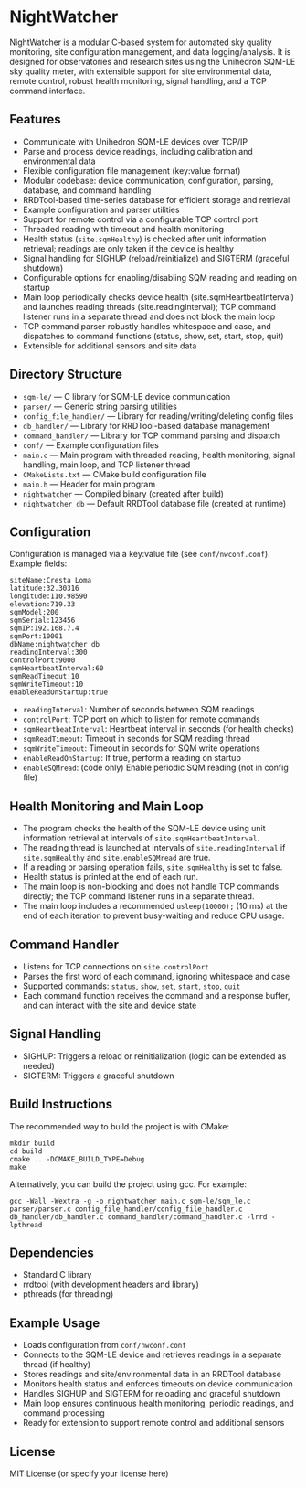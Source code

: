 # NightWatcher

NightWatcher is a modular C-based system for automated sky quality monitoring, site configuration management, and data logging/analysis. It is designed for observatories and research sites using the Unihedron SQM-LE sky quality meter, with extensible support for site environmental data, remote control, robust health monitoring, signal handling, and a TCP command interface.

## Features
- Communicate with Unihedron SQM-LE devices over TCP/IP
- Parse and process device readings, including calibration and environmental data
- Flexible configuration file management (key:value format)
- Modular codebase: device communication, configuration, parsing, database, and command handling
- RRDTool-based time-series database for efficient storage and retrieval
- Example configuration and parser utilities
- Support for remote control via a configurable TCP control port
- Threaded reading with timeout and health monitoring
- Health status (`site.sqmHealthy`) is checked after unit information retrieval; readings are only taken if the device is healthy
- Signal handling for SIGHUP (reload/reinitialize) and SIGTERM (graceful shutdown)
- Configurable options for enabling/disabling SQM reading and reading on startup
- Main loop periodically checks device health (site.sqmHeartbeatInterval) and launches reading threads (site.readingInterval); TCP command listener runs in a separate thread and does not block the main loop
- TCP command parser robustly handles whitespace and case, and dispatches to command functions (status, show, set, start, stop, quit)
- Extensible for additional sensors and site data

## Directory Structure
- `sqm-le/` — C library for SQM-LE device communication
- `parser/` — Generic string parsing utilities
- `config_file_handler/` — Library for reading/writing/deleting config files
- `db_handler/` — Library for RRDTool-based database management
- `command_handler/` — Library for TCP command parsing and dispatch
- `conf/` — Example configuration files
- `main.c` — Main program with threaded reading, health monitoring, signal handling, main loop, and TCP listener thread
- `CMakeLists.txt` — CMake build configuration file
- `main.h` — Header for main program
- `nightwatcher` — Compiled binary (created after build)
- `nightwatcher_db` — Default RRDTool database file (created at runtime)

## Configuration
Configuration is managed via a key:value file (see `conf/nwconf.conf`). Example fields:

```
siteName:Cresta Loma
latitude:32.30316
longitude:110.98590
elevation:719.33
sqmModel:200
sqmSerial:123456
sqmIP:192.168.7.4
sqmPort:10001
dbName:nightwatcher_db
readingInterval:300
controlPort:9000
sqmHeartbeatInterval:60
sqmReadTimeout:10
sqmWriteTimeout:10
enableReadOnStartup:true
```

- `readingInterval`: Number of seconds between SQM readings
- `controlPort`: TCP port on which to listen for remote commands
- `sqmHeartbeatInterval`: Heartbeat interval in seconds (for health checks)
- `sqmReadTimeout`: Timeout in seconds for SQM reading thread
- `sqmWriteTimeout`: Timeout in seconds for SQM write operations
- `enableReadOnStartup`: If true, perform a reading on startup
- `enableSQMread`: (code only) Enable periodic SQM reading (not in config file)

## Health Monitoring and Main Loop
- The program checks the health of the SQM-LE device using unit information retrieval at intervals of `site.sqmHeartbeatInterval`.
- The reading thread is launched at intervals of `site.readingInterval` if `site.sqmHealthy` and `site.enableSQMread` are true.
- If a reading or parsing operation fails, `site.sqmHealthy` is set to false.
- Health status is printed at the end of each run.
- The main loop is non-blocking and does not handle TCP commands directly; the TCP command listener runs in a separate thread.
- The main loop includes a recommended `usleep(10000);` (10 ms) at the end of each iteration to prevent busy-waiting and reduce CPU usage.

## Command Handler
- Listens for TCP connections on `site.controlPort`
- Parses the first word of each command, ignoring whitespace and case
- Supported commands: `status`, `show`, `set`, `start`, `stop`, `quit`
- Each command function receives the command and a response buffer, and can interact with the site and device state

## Signal Handling
- SIGHUP: Triggers a reload or reinitialization (logic can be extended as needed)
- SIGTERM: Triggers a graceful shutdown

## Build Instructions

The recommended way to build the project is with CMake:

```
mkdir build
cd build
cmake .. -DCMAKE_BUILD_TYPE=Debug
make
```

Alternatively, you can build the project using gcc. For example:

```
gcc -Wall -Wextra -g -o nightwatcher main.c sqm-le/sqm_le.c parser/parser.c config_file_handler/config_file_handler.c db_handler/db_handler.c command_handler/command_handler.c -lrrd -lpthread
```

## Dependencies
- Standard C library
- rrdtool (with development headers and library)
- pthreads (for threading)

## Example Usage
- Loads configuration from `conf/nwconf.conf`
- Connects to the SQM-LE device and retrieves readings in a separate thread (if healthy)
- Stores readings and site/environmental data in an RRDTool database
- Monitors health status and enforces timeouts on device communication
- Handles SIGHUP and SIGTERM for reloading and graceful shutdown
- Main loop ensures continuous health monitoring, periodic readings, and command processing
- Ready for extension to support remote control and additional sensors

## License
MIT License (or specify your license here)
